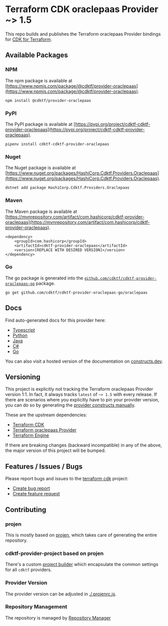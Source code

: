 
# Terraform CDK oraclepaas Provider ~> 1.5

This repo builds and publishes the Terraform oraclepaas Provider bindings for [CDK for Terraform](https://cdk.tf).

## Available Packages

### NPM

The npm package is available at [https://www.npmjs.com/package/@cdktf/provider-oraclepaas](https://www.npmjs.com/package/@cdktf/provider-oraclepaas).

`npm install @cdktf/provider-oraclepaas`

### PyPI

The PyPI package is available at [https://pypi.org/project/cdktf-cdktf-provider-oraclepaas](https://pypi.org/project/cdktf-cdktf-provider-oraclepaas).

`pipenv install cdktf-cdktf-provider-oraclepaas`

### Nuget

The Nuget package is available at [https://www.nuget.org/packages/HashiCorp.Cdktf.Providers.Oraclepaas](https://www.nuget.org/packages/HashiCorp.Cdktf.Providers.Oraclepaas).

`dotnet add package HashiCorp.Cdktf.Providers.Oraclepaas`

### Maven

The Maven package is available at [https://mvnrepository.com/artifact/com.hashicorp/cdktf-provider-oraclepaas](https://mvnrepository.com/artifact/com.hashicorp/cdktf-provider-oraclepaas).

```
<dependency>
    <groupId>com.hashicorp</groupId>
    <artifactId>cdktf-provider-oraclepaas</artifactId>
    <version>[REPLACE WITH DESIRED VERSION]</version>
</dependency>
```


### Go

The go package is generated into the [`github.com/cdktf/cdktf-provider-oraclepaas-go`](https://github.com/cdktf/cdktf-provider-oraclepaas-go) package.

`go get github.com/cdktf/cdktf-provider-oraclepaas-go/oraclepaas`

## Docs

Find auto-generated docs for this provider here: 

- [Typescript](./docs/API.typescript.md)
- [Python](./docs/API.python.md)
- [Java](./docs/API.java.md)
- [C#](./docs/API.csharp.md)
- [Go](./docs/API.go.md)

You can also visit a hosted version of the documentation on [constructs.dev](https://constructs.dev/packages/@cdktf/provider-oraclepaas).

## Versioning

This project is explicitly not tracking the Terraform oraclepaas Provider version 1:1. In fact, it always tracks `latest` of `~> 1.5` with every release. If there are scenarios where you explicitly have to pin your provider version, you can do so by generating the [provider constructs manually](https://cdk.tf/imports).

These are the upstream dependencies:

- [Terraform CDK](https://cdk.tf)
- [Terraform oraclepaas Provider](https://github.com/terraform-providers/terraform-provider-oraclepaas)
- [Terraform Engine](https://terraform.io)

If there are breaking changes (backward incompatible) in any of the above, the major version of this project will be bumped.

## Features / Issues / Bugs

Please report bugs and issues to the [terraform cdk](https://cdk.tf) project:

- [Create bug report](https://cdk.tf/bug)
- [Create feature request](https://cdk.tf/feature)

## Contributing

### projen

This is mostly based on [projen](https://github.com/eladb/projen), which takes care of generating the entire repository.

### cdktf-provider-project based on projen

There's a custom [project builder](https://github.com/hashicorp/cdktf-provider-project) which encapsulate the common settings for all `cdktf` providers.

### Provider Version

The provider version can be adjusted in [./.projenrc.js](./.projenrc.js).

### Repository Management

The repository is managed by [Repository Manager](https://github.com/hashicorp/cdktf-repository-manager/)
